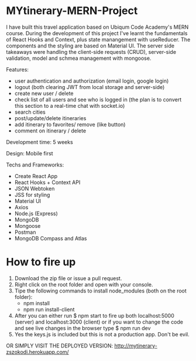 # MYtinerary-MERN-Project
I have built this travel application based on Ubiqum Code Academy's MERN course. During the development of this project I've learnt the fundamentals of React Hooks and Context, plus state manangement with useReducer. The components and the styling are based on Material UI. The server side takeaways were handling the client-side requests (CRUD), server-side validation, model and schmea management with mongoose.

Features:
  - user authentication and authorization (email login, google login)
  - logout (both clearing JWT from local storage and server-side)
  - create new user / delete
  - check list of all users and see who is logged in (the plan is to convert this section to a real-time chat with socket.io)
  - search cities
  - post/update/delete itineraries
  - add itinerary to favorites/ remove (like button)
  - comment on itinerary / delete

Development time: 5 weeks

Design: Mobile first 

Techs and Frameworks: 
  - Create React App
  - React Hooks + Context API
  - JSON Webtoken
  - JSS for styling
  - Material UI
  - Axios
  - Node.js (Express)
  - MongoDB 
  - Mongoose 
  - Postman
  - MongoDB Compass and Atlas
  
# How to fire up
1. Download the zip file or issue a pull request.
2. Right click on the root folder and open with your console.
3. Tipe the following commands to install node_modules (both on the root folder):
   - npm install
   - npm run install-client
4. After you can either run $ npm start to fire up both localhost:5000 (server) and localhost:3000 (client) or if you want to change the code and see live changes in the browser type $ npm run dev
5. Yes the keys.js is included but this is not a production app. Don't be evil.
   
OR SIMPLY VISIT THE DEPLOYED VERSION: http://mytinerary-zszokodi.herokuapp.com/
   
  


